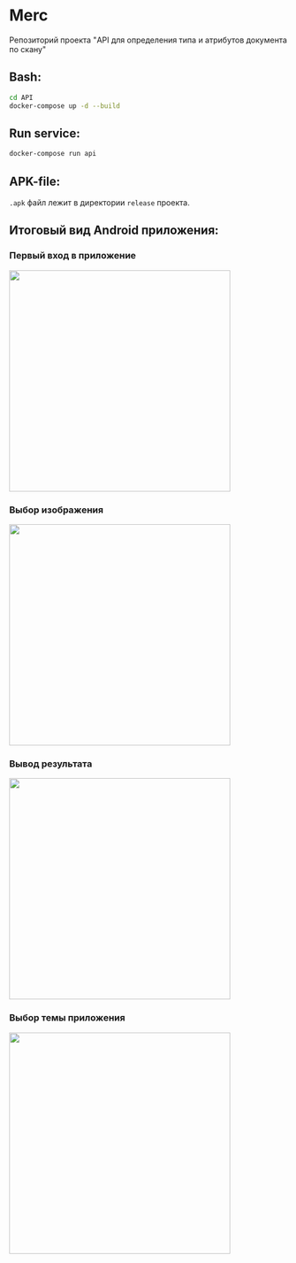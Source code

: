 # Merc
Репозиторий проекта "API для определения типа и атрибутов документа по скану"

## Bash:

```bash
cd API
docker-compose up -d --build
```

## Run service:

```bash
docker-compose run api
```


## APK-file:

`.apk` файл лежит в директории `release` проекта.


## Итоговый вид Android приложения:



### Первый вход в приложение
<img src="image-2.png" width="400">

### Выбор изображения
<img src="image-1.png" width="400">

### Вывод результата
<img src="image.png" width="400">



### Выбор темы приложения
<img src="image-3.png" width="400">
